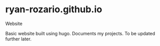 # ryan-rozario.github.io
Website

Basic website built using hugo. Documents my projects. To be updated further later. 
